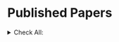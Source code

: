 <!-- iniital summary -->
<h1 style="display: inline-block">Published Papers</h1>

<details> 
<summary>Check All:</summary>
<div>
    <h6 style="display: inline-block">
    1. Shareholder litigation and corporate disclosure: Evidence from derivative lawsuits</h6>
    <i><h6 style="display: inline-block">(With: Yun Lou,  Rencheng Wang)</h6></i>
</div>

<div>
    <p> <i>Journal of Accounting Research 56 (3), 797-842</i> <a 
        href="https://doi.org/10.1111/1475-679X.12191" target="_blank">link</a>.</p>
</div>

<details> 
    <summary><b>Abstract:</b></summary>
    Using the staggered adoption of universal demand (UD) laws in the United States, we study the effect of shareholder litigation risk on corporate disclosure. We find that disclosure significantly increases after UD laws make it more difficult to file derivative lawsuits. Specifically, firms issue more earnings forecasts and voluntary 8-K filings, and increase the length of management discussion and analysis (MD&A) in their 10-K filings. We further assess the direct and indirect channels through which UD laws affect firms' disclosure policies. We find that the effect of UD laws on corporate disclosure is driven by firms facing relatively higher ex ante derivative litigation risk and higher operating uncertainty, as well as firms for which shareholder litigation is a more important mechanism to discipline managers.
</details>
</details> 


<!-- <style type="text/css">
#element1 {display:inline-block; width:45%; padding:10px}
#element2 {display:inline-block; width:45%; padding:10px}
</style>

<div id="element1">
 element 1 markup
</div>
<div id="element2">
 element 2 markup
</div> -->
